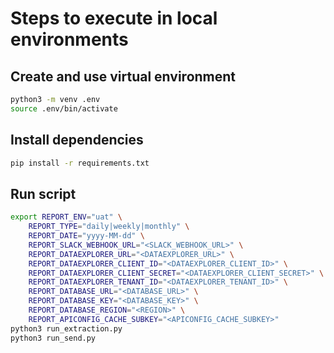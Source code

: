 # Steps to execute in local environments

## Create and use virtual environment

```bash
python3 -m venv .env
source .env/bin/activate
```

## Install dependencies

```bash
pip install -r requirements.txt
```

## Run script

```bash
export REPORT_ENV="uat" \
    REPORT_TYPE="daily|weekly|monthly" \
    REPORT_DATE="yyyy-MM-dd" \
    REPORT_SLACK_WEBHOOK_URL="<SLACK_WEBHOOK_URL>" \
    REPORT_DATAEXPLORER_URL="<DATAEXPLORER_URL>" \
    REPORT_DATAEXPLORER_CLIENT_ID="<DATAEXPLORER_CLIENT_ID>" \
    REPORT_DATAEXPLORER_CLIENT_SECRET="<DATAEXPLORER_CLIENT_SECRET>" \
    REPORT_DATAEXPLORER_TENANT_ID="<DATAEXPLORER_TENANT_ID>" \
    REPORT_DATABASE_URL="<DATABASE_URL>" \
    REPORT_DATABASE_KEY="<DATABASE_KEY>" \
    REPORT_DATABASE_REGION="<REGION>" \
    REPORT_APICONFIG_CACHE_SUBKEY="<APICONFIG_CACHE_SUBKEY>"
python3 run_extraction.py
python3 run_send.py
```